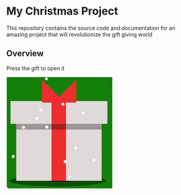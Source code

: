# My Christmas Project

This repository contains the source code and documentation for an amazing project that will revolutionize the gift giving world

## Overview

Press the gift to open it


![My Project](social.JPG)
